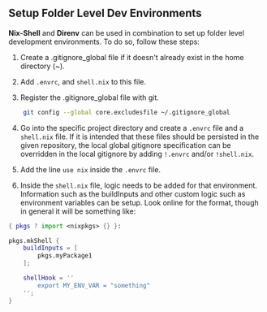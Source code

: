 ## Setup Folder Level Dev Environments

**Nix-Shell** and **Direnv** can be used in combination to set up folder level development environments.  To do so, follow these steps:

1. Create a .gitignore_global file if it doesn't already exist in the home directory (~).
   
2. Add `.envrc`, and `shell.nix` to this file.
   
3. Register the .gitignore_global file with git.

```sh
	git config --global core.excludesfile ~/.gitignore_global
```

4. Go into the specific project directory and create a `.envrc` file and a `shell.nix` file.  If it is intended that these files should be persisted in the given repository, the local global gitignore specification can be overridden in the local gitignore by adding `!.envrc` and/or `!shell.nix`.

5. Add the line `use nix` inside the `.envrc` file.

6. Inside the `shell.nix` file, logic needs to be added for that environment.  Information such as the buildInputs and other custom logic such as environment variables can be setup.  Look online for the format, though in general it will be something like:

```nix
{ pkgs ? import <nixpkgs> {} }:

pkgs.mkShell {
	buildInputs = [
		pkgs.myPackage1
	];

	shellHook = ''
		export MY_ENV_VAR = "something"
	'';
}
```
